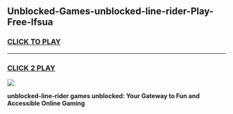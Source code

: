 
## Unblocked-Games-unblocked-line-rider-Play-Free-lfsua
<h3>
<a href="https://premium76.site?title=unblocked-line-rider&ref=23A">CLICK TO PLAY</a></h3>
<hr>

<h3>
<a href="https://premium76.site?title=unblocked-line-rider&ref=23A">CLICK 2 PLAY</a>
  
</h3>

<a href="https://premium76.site?title=unblocked-line-rider&ref=23A"><img src="https://clearcache.store/games.png"></a>


**unblocked-line-rider games unblocked: Your Gateway to Fun and Accessible Online Gaming**
